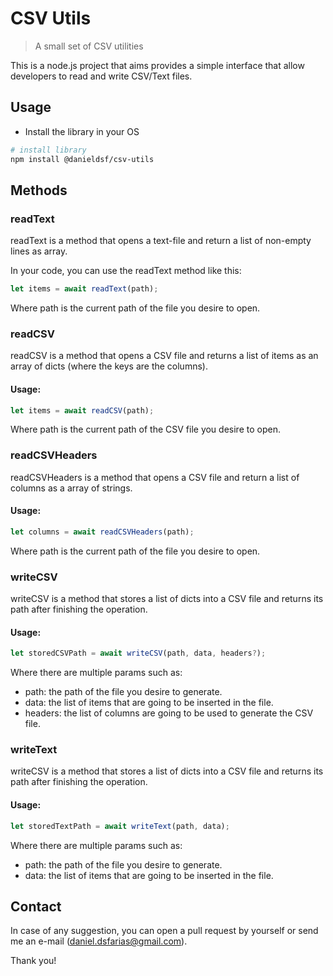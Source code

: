 # CSV Utils

> A small set of CSV utilities

This is a node.js project that aims provides a simple interface that allow developers to read and write CSV/Text files.

## Usage

- Install the library in your OS

``` bash
# install library
npm install @danieldsf/csv-utils
```

## Methods

### readText

readText is a method that opens a text-file and return a list of non-empty lines as array.

In your code, you can use the readText method like this:

```js
let items = await readText(path);
```

Where path is the current path of the file you desire to open.

### readCSV

readCSV is a method that opens a CSV file and returns a list of items as an array of dicts (where the keys are the columns).

#### Usage:

```js
let items = await readCSV(path);
```

Where path is the current path of the CSV file you desire to open.

### readCSVHeaders

readCSVHeaders is a method that opens a CSV file and return a list of columns as a array of strings.

#### Usage:

```js
let columns = await readCSVHeaders(path);
```

Where path is the current path of the file you desire to open.

### writeCSV

writeCSV is a method that stores a list of dicts into a CSV file and returns its path after finishing the operation.

#### Usage:

```js
let storedCSVPath = await writeCSV(path, data, headers?);
```

Where there are multiple params such as:
- path: the path of the file you desire to generate.
- data: the list of items that are going to be inserted in the file.
- headers: the list of columns are going to be used to generate the CSV file.

### writeText

writeCSV is a method that stores a list of dicts into a CSV file and returns its path after finishing the operation.

#### Usage:

```js
let storedTextPath = await writeText(path, data);
```

Where there are multiple params such as:
- path: the path of the file you desire to generate.
- data: the list of items that are going to be inserted in the file.

## Contact

In case of any suggestion, you can open a pull request by yourself or send me an e-mail (daniel.dsfarias@gmail.com).

Thank you!


